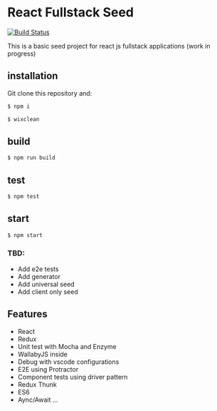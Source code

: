 # React Fullstack Seed

[![Build Status](https://travis-ci.org/wix/react-fullstack-seed.svg?branch=master)](https://travis-ci.org/wix/react-fullstack-seed)

This is a basic seed project for react js fullstack applications (work in progress)

## installation

Git clone this repository and:

```bash
$ npm i

$ wixclean
```
## build

```bash
$ npm run build
```
## test

```bash
$ npm test
```

## start

```bash
$ npm start
```

### TBD:

* Add e2e tests
* Add generator
* Add universal seed
* Add client only seed

## Features

* React
* Redux
* Unit test with Mocha and Enzyme
* WallabyJS inside
* Debug with vscode configurations
* E2E using Protractor
* Component tests using driver pattern
* Redux Thunk
* ES6
* Aync/Await
...
